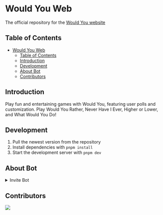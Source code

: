 # Would You Web

The official repository for the [Would You website](https://wouldyoubot.gg)

## Table of Contents

- [Would You Web](#would-you-web)
  - [Table of Contents](#table-of-contents)
  - [Introduction](#introduction)
  - [Development](#development)
  - [About Bot](#about-bot)
  - [Contributors](#contributors)

## Introduction

Play fun and entertaining games with Would You, featuring user polls and customization. Play Would You Rather, Never Have I Ever, Higher or Lower, and What Would You Do!

## Development

1. Pull the newest version from the repository
2. Install dependencies with `pnpm install`
3. Start the development server with `pnpm dev`

## About Bot
<details>

  <summary>Invite Bot</summary>

https://discord.com/oauth2/authorize?client_id=981649513427111957&permissions=275415247936&scope=bot%20applications.commands

</details>

## Contributors

<a href="https://github.com/Would-You-Bot/website/graphs/contributors">
  <img src="https://contrib.rocks/image?repo=Would-You-Bot/website" />
</a>
